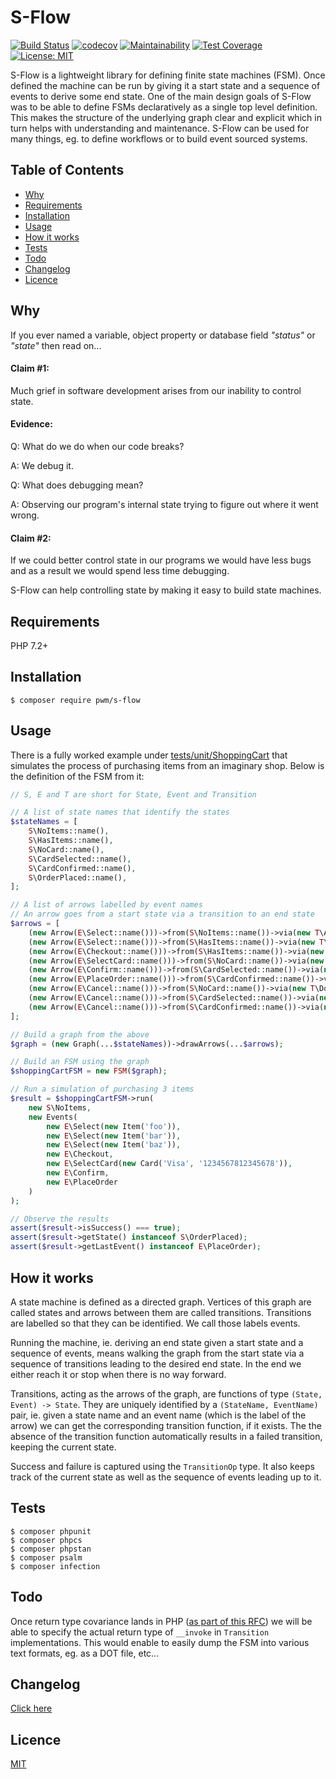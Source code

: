 # S-Flow

[![Build Status](https://travis-ci.org/pwm/s-flow.svg?branch=master)](https://travis-ci.org/pwm/s-flow)
[![codecov](https://codecov.io/gh/pwm/s-flow/branch/master/graph/badge.svg)](https://codecov.io/gh/pwm/s-flow)
[![Maintainability](https://api.codeclimate.com/v1/badges/7d68d8bee2ecbcf3277c/maintainability)](https://codeclimate.com/github/pwm/s-flow/maintainability)
[![Test Coverage](https://api.codeclimate.com/v1/badges/7d68d8bee2ecbcf3277c/test_coverage)](https://codeclimate.com/github/pwm/s-flow/test_coverage)
[![License: MIT](https://img.shields.io/badge/License-MIT-yellow.svg)](https://opensource.org/licenses/MIT)

S-Flow is a lightweight library for defining finite state machines (FSM). Once defined the machine can be run by giving it a start state and a sequence of events to derive some end state. One of the main design goals of S-Flow was to be able to define FSMs declaratively as a single top level definition. This makes the structure of the underlying graph clear and explicit which in turn helps with understanding and maintenance. S-Flow can be used for many things, eg. to define workflows or to build event sourced systems.

## Table of Contents

* [Why](#why)
* [Requirements](#requirements)
* [Installation](#installation)
* [Usage](#usage)
* [How it works](#how-it-works)
* [Tests](#tests)
* [Todo](#todo)
* [Changelog](#changelog)
* [Licence](#licence)

## Why

If you ever named a variable, object property or database field *"status"* or *"state"* then read on...

#### Claim #1:

Much grief in software development arises from our inability to control state.

#### Evidence:

Q: What do we do when our code breaks?

A: We debug it.

Q: What does debugging mean?

A: Observing our program's internal state trying to figure out where it went wrong.

#### Claim #2:

If we could better control state in our programs we would have less bugs and as a result we would spend less time debugging.

S-Flow can help controlling state by making it easy to build state machines.

## Requirements

PHP 7.2+

## Installation

    $ composer require pwm/s-flow

## Usage

There is a fully worked example under [tests/unit/ShoppingCart](tests/unit/ShoppingCart) that simulates the process of purchasing items from an imaginary shop. Below is the definition of the FSM from it:

```php
// S, E and T are short for State, Event and Transition

// A list of state names that identify the states
$stateNames = [
    S\NoItems::name(),
    S\HasItems::name(),
    S\NoCard::name(),
    S\CardSelected::name(),
    S\CardConfirmed::name(),
    S\OrderPlaced::name(),
];

// A list of arrows labelled by event names
// An arrow goes from a start state via a transition to an end state
$arrows = [
    (new Arrow(E\Select::name()))->from(S\NoItems::name())->via(new T\AddFirstItem),
    (new Arrow(E\Select::name()))->from(S\HasItems::name())->via(new T\AddItem),
    (new Arrow(E\Checkout::name()))->from(S\HasItems::name())->via(new T\DoCheckout),
    (new Arrow(E\SelectCard::name()))->from(S\NoCard::name())->via(new T\DoSelectCard),
    (new Arrow(E\Confirm::name()))->from(S\CardSelected::name())->via(new T\ConfirmCard),
    (new Arrow(E\PlaceOrder::name()))->from(S\CardConfirmed::name())->via(new T\DoPlaceOrder),
    (new Arrow(E\Cancel::name()))->from(S\NoCard::name())->via(new T\DoCancel),
    (new Arrow(E\Cancel::name()))->from(S\CardSelected::name())->via(new T\DoCancel),
    (new Arrow(E\Cancel::name()))->from(S\CardConfirmed::name())->via(new T\DoCancel),
];

// Build a graph from the above
$graph = (new Graph(...$stateNames))->drawArrows(...$arrows);

// Build an FSM using the graph
$shoppingCartFSM = new FSM($graph);

// Run a simulation of purchasing 3 items
$result = $shoppingCartFSM->run(
    new S\NoItems,
    new Events(
        new E\Select(new Item('foo')),
        new E\Select(new Item('bar')),
        new E\Select(new Item('baz')),
        new E\Checkout,
        new E\SelectCard(new Card('Visa', '1234567812345678')),
        new E\Confirm,
        new E\PlaceOrder
    )
);

// Observe the results
assert($result->isSuccess() === true);
assert($result->getState() instanceof S\OrderPlaced);
assert($result->getLastEvent() instanceof E\PlaceOrder);
```
 
## How it works

A state machine is defined as a directed graph. Vertices of this graph are called states and arrows between them are called transitions. Transitions are labelled so that they can be identified. We call those labels events.

Running the machine, ie. deriving an end state given a start state and a sequence of events, means walking the graph from the start state via a sequence of transitions leading to the desired end state. In the end we either reach it or stop when there is no way forward.

Transitions, acting as the arrows of the graph, are functions of type `(State, Event) -> State`. They are uniquely identified by a `(StateName, EventName)` pair, ie. given a state name and an event name (which is the label of the arrow) we can get the corresponding transition function, if it exists. The the absence of the transition function automatically results in a failed transition, keeping the current state.

Success and failure is captured using the `TransitionOp` type. It also keeps track of the current state as well as the sequence of events leading up to it.

## Tests

	$ composer phpunit
	$ composer phpcs
	$ composer phpstan
	$ composer psalm
	$ composer infection

## Todo

Once return type covariance lands in PHP ([as part of this RFC](https://wiki.php.net/rfc/covariant-returns-and-contravariant-parameters)) we will be able to specify the actual return type of `__invoke` in `Transition` implementations. This would enable to easily dump the FSM into various text formats, eg. as a DOT file, etc...

## Changelog

[Click here](changelog.md)

## Licence

[MIT](LICENSE)

